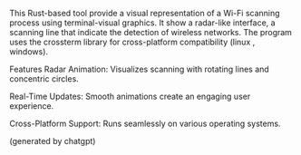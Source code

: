 This Rust-based tool provide a visual representation of a Wi-Fi scanning process using terminal-visual graphics. It show a radar-like interface,  a scanning line that indicate the detection of wireless networks. The program uses the crossterm library for cross-platform compatibility (linux , windows).

Features
Radar Animation: Visualizes scanning with rotating lines and concentric circles.

Real-Time Updates: Smooth animations create an engaging user experience.

Cross-Platform Support: Runs seamlessly on various operating systems.























(generated by chatgpt)
